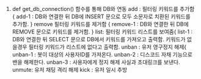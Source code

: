 1. def get_db_connection() 함수를 통해 DB와 연동
add : 필터링 키워드를 추가함 {
  add-1 : DB와 연결한 뒤 DB에 INSERT 문으로 모두 소문자로 치환된 키워드를 추가함.
}
remove 필터링 키워드를 제거함 {
  remove-1 : DB와 연결한 뒤 DB에 REMOVE 문으로 키워드를 제거함.
}
list: 필터링 키워드 리스트를 보여줌{
  list-1 : DB와 연결한 뒤 SELECT 문으로 DB에서 키워드를 가져오고 출력함. 키워드가 없을경우 필터링 키워드가 리스트에 없다고 출력함.
unban : 유저 영구정지 해제{
  unban-1 : 봇이 대상의 사용자ID를 가져온다.
  unban-2 : 디스코드 자채 기능으로 밴을 해제한다.
  unban-3 : 사용자에게 정지 해제 사실과 초대링크를 보낸다.
unmute: 유저 채팅 격리 해제
kick : 유저 일시 추방
